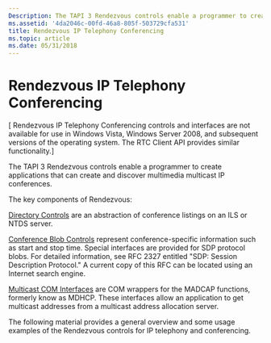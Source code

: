 ```yaml
---
Description: The TAPI 3 Rendezvous controls enable a programmer to create applications that can create and discover multimedia multicast IP conferences.
ms.assetid: '4da2046c-00fd-46a8-805f-503729cfa531'
title: Rendezvous IP Telephony Conferencing
ms.topic: article
ms.date: 05/31/2018
---
```


# Rendezvous IP Telephony Conferencing

\[ Rendezvous IP Telephony Conferencing controls and interfaces are not available for use in Windows Vista, Windows Server 2008, and subsequent versions of the operating system. The RTC Client API provides similar functionality.\]

The TAPI 3 Rendezvous controls enable a programmer to create applications that can create and discover multimedia multicast IP conferences.

The key components of Rendezvous:

[Directory Controls](directory-controls.md) are an abstraction of conference listings on an ILS or NTDS server.

[Conference Blob Controls](conference-blob-controls.md) represent conference-specific information such as start and stop time. Special interfaces are provided for SDP protocol blobs. For detailed information, see RFC 2327 entitled "SDP: Session Description Protocol." A current copy of this RFC can be located using an Internet search engine.

[Multicast COM Interfaces](multicast-com-interfaces.md) are COM wrappers for the MADCAP functions, formerly know as MDHCP. These interfaces allow an application to get multicast addresses from a multicast address allocation server.

The following material provides a general overview and some usage examples of the Rendezvous controls for IP telephony and conferencing.

 

 



